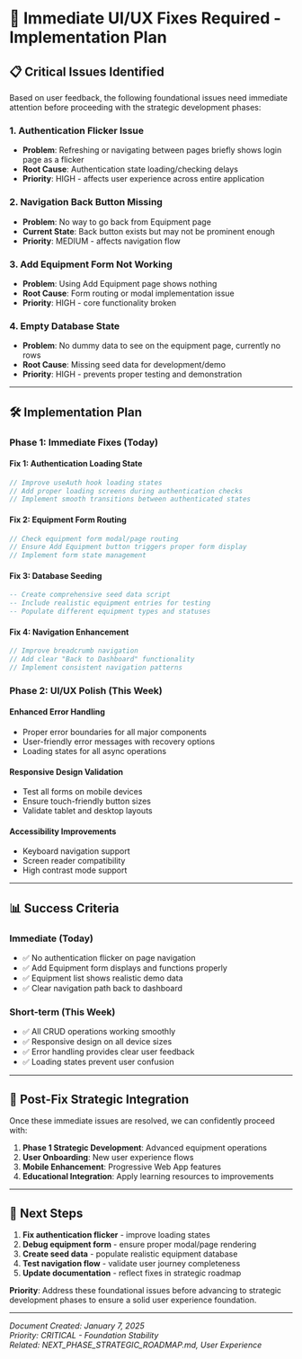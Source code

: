 # 🚨 Immediate UI/UX Fixes Required - Implementation Plan

## 📋 **Critical Issues Identified**

Based on user feedback, the following foundational issues need immediate attention before proceeding with the strategic development phases:

### **1. Authentication Flicker Issue**
- **Problem**: Refreshing or navigating between pages briefly shows login page as a flicker
- **Root Cause**: Authentication state loading/checking delays
- **Priority**: HIGH - affects user experience across entire application

### **2. Navigation Back Button Missing**
- **Problem**: No way to go back from Equipment page
- **Current State**: Back button exists but may not be prominent enough
- **Priority**: MEDIUM - affects navigation flow

### **3. Add Equipment Form Not Working**
- **Problem**: Using Add Equipment page shows nothing
- **Root Cause**: Form routing or modal implementation issue
- **Priority**: HIGH - core functionality broken

### **4. Empty Database State**
- **Problem**: No dummy data to see on the equipment page, currently no rows
- **Root Cause**: Missing seed data for development/demo
- **Priority**: HIGH - prevents proper testing and demonstration

---

## 🛠️ **Implementation Plan**

### **Phase 1: Immediate Fixes (Today)**

#### **Fix 1: Authentication Loading State**
```typescript
// Improve useAuth hook loading states
// Add proper loading screens during authentication checks
// Implement smooth transitions between authenticated states
```

#### **Fix 2: Equipment Form Routing**
```typescript
// Check equipment form modal/page routing
// Ensure Add Equipment button triggers proper form display
// Implement form state management
```

#### **Fix 3: Database Seeding**
```sql
-- Create comprehensive seed data script
-- Include realistic equipment entries for testing
-- Populate different equipment types and statuses
```

#### **Fix 4: Navigation Enhancement**
```typescript
// Improve breadcrumb navigation
// Add clear "Back to Dashboard" functionality
// Implement consistent navigation patterns
```

### **Phase 2: UI/UX Polish (This Week)**

#### **Enhanced Error Handling**
- Proper error boundaries for all major components
- User-friendly error messages with recovery options
- Loading states for all async operations

#### **Responsive Design Validation**
- Test all forms on mobile devices
- Ensure touch-friendly button sizes
- Validate tablet and desktop layouts

#### **Accessibility Improvements**
- Keyboard navigation support
- Screen reader compatibility
- High contrast mode support

---

## 📊 **Success Criteria**

### **Immediate (Today)**
- ✅ No authentication flicker on page navigation
- ✅ Add Equipment form displays and functions properly
- ✅ Equipment list shows realistic demo data
- ✅ Clear navigation path back to dashboard

### **Short-term (This Week)**
- ✅ All CRUD operations working smoothly
- ✅ Responsive design on all device sizes
- ✅ Error handling provides clear user feedback
- ✅ Loading states prevent user confusion

---

## 🎯 **Post-Fix Strategic Integration**

Once these immediate issues are resolved, we can confidently proceed with:

1. **Phase 1 Strategic Development**: Advanced equipment operations
2. **User Onboarding**: New user experience flows
3. **Mobile Enhancement**: Progressive Web App features
4. **Educational Integration**: Apply learning resources to improvements

---

## 📝 **Next Steps**

1. **Fix authentication flicker** - improve loading states
2. **Debug equipment form** - ensure proper modal/page rendering
3. **Create seed data** - populate realistic equipment database
4. **Test navigation flow** - validate user journey completeness
5. **Update documentation** - reflect fixes in strategic roadmap

**Priority**: Address these foundational issues before advancing to strategic development phases to ensure a solid user experience foundation.

---

*Document Created: January 7, 2025*  
*Priority: CRITICAL - Foundation Stability*  
*Related: NEXT_PHASE_STRATEGIC_ROADMAP.md, User Experience*
